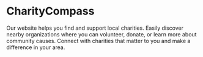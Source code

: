 # CharityCompass
Our website helps you find and support local charities. Easily discover nearby organizations where you can volunteer, donate, or learn more about community causes. Connect with charities that matter to you and make a difference in your area.
